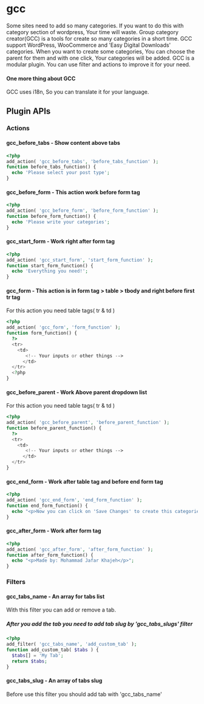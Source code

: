 # gcc

Some sites need to add so many categories. If you want to do this with category section of wordpress, Your time will waste.
Group category creator(GCC) is a tools for create so many categories in a short time. GCC support WordPress, WooCommerce and 'Easy Digital Downloads' categories.
When you want to create some categories, You can choose the parent for them and with one click, Your categories will be added.
GCC is a modular plugin. You can use filter and actions to improve it for your need.

#### One more thing about GCC

GCC uses i18n, So you can translate it for your language.

## Plugin APIs

### Actions

#### gcc_before_tabs - Show content above tabs
```php
<?php
add_action( 'gcc_before_tabs', 'before_tabs_function' );
function before_tabs_function() {
  echo 'Please select your post type';
}

```

#### gcc_before_form - This action work before form tag
```php
<?php
add_action( 'gcc_before_form', 'before_form_function' );
function before_form_function() {
  echo 'Please write your categories';
}

```

#### gcc_start_form - Work right after form tag
```php
<?php
add_action( 'gcc_start_form', 'start_form_function' );
function start_form_function() {
  echo 'Everything you need!';
}

```

#### gcc_form - This action is in form tag > table > tbody and right before first tr tag
For this action you need table tags( tr & td )
```php
<?php
add_action( 'gcc_form', 'form_function' );
function form_function() {
  ?>
  <tr>
    <td>
       <!-- Your inputs or other things --> 
      </td>
  </tr>
  <?php
}

```

#### gcc_before_parent - Work Above parent dropdown list
For this action you need table tags( tr & td )
```php
<?php
add_action( 'gcc_before_parent', 'before_parent_function' );
function before_parent_function() {
  ?>
  <tr>
    <td>
       <!-- Your inputs or other things --> 
      </td>
  </tr>
}

```

#### gcc_end_form - Work after table tag and before end form tag
```php
<?php
add_action( 'gcc_end_form', 'end_form_function' );
function end_form_function() {
  echo "<p>Now you can click on 'Save Changes' to create this categories</p>";
}
```

#### gcc_after_form - Work after form tag
```php
<?php
add_action( 'gcc_after_form', 'after_form_function' );
function after_form_function() {
  echo "<p>Made by: Mohammad Jafar Khajeh</p>";
}
```

### Filters

#### gcc_tabs_name - An array for tabs list
With this filter you can add or remove a tab.
##### After you add the tab you need to add tab slug by 'gcc_tabs_slugs' filter
```php
<?php
add_filter( 'gcc_tabs_name', 'add_custom_tab' );
function add_custom_tab( $tabs ) {
  $tabs[] = 'My Tab';
  return $tabs;
}
```

#### gcc_tabs_slug - An array of tabs slug
Before use this filter you should add tab with 'gcc_tabs_name'

